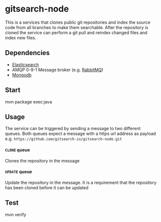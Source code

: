 # gitsearch-node
This is a services that clones public git repositories and index the source code from all branches to make them searchable.
After the repository is cloned the service can perform a git pull and reindex changed files and index new files.

## Dependencies
- [Elasticsearch](https://www.elastic.co/)
- AMQP 0-9-1 Message broker (e.g. [RabbitMQ](https://www.rabbitmq.com))
- [Mongodb](https://www.mongodb.org/)

## Start
mvn package exec:java

## Usage
The service can be triggered by sending a message to two different queues. Both queues expect a message with
a https url address as payload e.g. `https://github.com/gitsearch-io/gitsearch-node.git`

#### `CLONE` queue
Clones the repository in the message

#### `UPDATE` queue
Update the repository in the message. It is a requirement that the repository has been cloned before it can be updated

## Test
mvn verify
